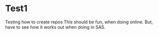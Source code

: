 # Test1
Testing how to create repos
This should be fun, when doing online.
But, have to see how it works out when doing in SAS.
